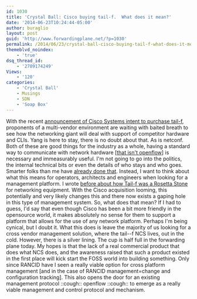 ```yaml
---
id: 1030
title: 'Crystal Ball: Cisco buying tail-f.  What does it mean?'
date: '2014-06-23T10:24:44-05:00'
author: buraglio
layout: post
guid: 'http://www.forwardingplane.net/?p=1030'
permalink: /2014/06/23/crystal-ball-cisco-buying-tail-f-what-does-it-mean/
themeblvd_noindex:
    - 'true'
dsq_thread_id:
    - '2789174249'
Views:
    - '120'
categories:
    - 'Crystal Ball'
    - Musings
    - SDN
    - 'Soap Box'
---
```


With the recent <a href="http://www.tail-f.com/cisco-announces-intent-acquire-tail-f-acquisition-advances-ciscos-cloud-virtualization-portfolio-industry-leading-network-service-orchestration-technology/" target="_blank" rel="noopener noreferrer">announcement of Cisco Systems intent to purchase tail-f</a>, proponents of a multi-vendor environment are waiting with baited breath to see how the networking giant will deal with support of competitor hardware and CLIs.
Yang is here to stay, there is no doubt about that.  As is netconf.  Both of these are good things for the industry as a whole, having a standard way to communicate with network hardware [<a href="http://searchsdn.techtarget.com/opinion/OpenFlow-as-a-network-control-protocol-goes-deeper-than-data-center" target="_blank" rel="noopener noreferrer">that isn't openflow</a>] is necessary and immeasurably useful.
I'm not going to go into the politics, the internal technical bits or even the details of who stays and who goes.  Smarter folks than me have <a href="http://lamejournal.com/2014/06/18/thoughts-cisco-acquiring-tail-f-systems/#more-2999" target="_blank" rel="noopener noreferrer">already done that</a>. Instead, I want to think about what this means for operators, architects and engineers when looking for a management platform.  I wrote <a href="http://www.forwardingplane.net/2014/02/tail-f-ncs-upsetting-network-management-in-a-good-way/" title="Tail-F NCS: upsetting network management…in a good way." target="_blank" rel="noopener noreferrer">before about how Tail-f was a Rosetta Stone</a> for networking equipment. With the Cisco acquisition looming, this potentially and very likely changes this and there now exists a gaping hole in this type of management system.
So, what does that mean?
If I had to guess, I'd say that even though Cisco has been a bit more friendly in the opensource world, it makes absolutely no sense for them to support a platform that allows for the use of any network platform. Perhaps I'm being cynical, but I doubt it.
What this does is leave the majority of us looking for a cross vendor management solution, where the tail--f NCS lives, out in the cold.
However, there is a silver lining. The cup is half full in the forwarding plane today. My hopes is that the lack of a real commercial product that does what NCS does, and the awareness raised that such a product existed in the first place will kick start the FOSS world into building something.  Only since RANCID have I seen a really viable option for cross platform management [and in the case of RANCID management=change and configuration tracking].
This also opens the door for an existing management protocol ::cough:: openflow ::cough:: to emerge as a really viable management and control protocol and mechanism.  